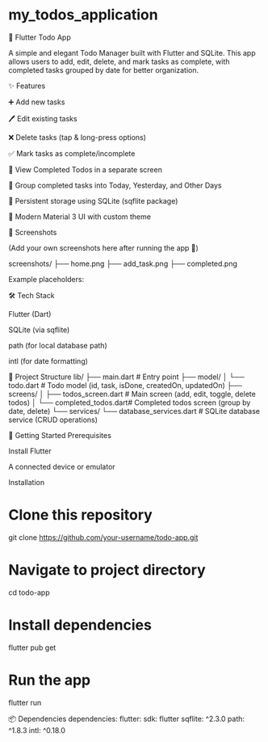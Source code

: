 # my_todos_application

📝 Flutter Todo App

A simple and elegant Todo Manager built with Flutter and SQLite.
This app allows users to add, edit, delete, and mark tasks as complete, with completed tasks grouped by date for better organization.

✨ Features

➕ Add new tasks

🖊️ Edit existing tasks

❌ Delete tasks (tap & long-press options)

✅ Mark tasks as complete/incomplete

📂 View Completed Todos in a separate screen

📅 Group completed tasks into Today, Yesterday, and Other Days

💾 Persistent storage using SQLite (sqflite package)

🎨 Modern Material 3 UI with custom theme

📸 Screenshots

(Add your own screenshots here after running the app 🙂)

screenshots/
 ├── home.png
 ├── add_task.png
 ├── completed.png


Example placeholders:




🛠️ Tech Stack

Flutter (Dart)

SQLite (via sqflite)

path (for local database path)

intl (for date formatting)

📂 Project Structure
lib/
 ├── main.dart                # Entry point
 ├── model/
 │    └── todo.dart           # Todo model (id, task, isDone, createdOn, updatedOn)
 ├── screens/
 │    ├── todos_screen.dart   # Main screen (add, edit, toggle, delete todos)
 │    └── completed_todos.dart# Completed todos screen (group by date, delete)
 └── services/
      └── database_services.dart # SQLite database service (CRUD operations)

🚀 Getting Started
Prerequisites

Install Flutter

A connected device or emulator

Installation
# Clone this repository
git clone https://github.com/your-username/todo-app.git

# Navigate to project directory
cd todo-app

# Install dependencies
flutter pub get

# Run the app
flutter run

📦 Dependencies
dependencies:
  flutter:
    sdk: flutter
  sqflite: ^2.3.0
  path: ^1.8.3
  intl: ^0.18.0
